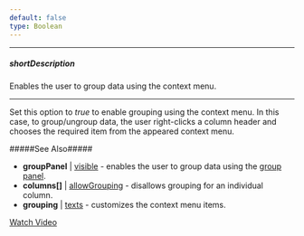 ```yaml
---
default: false
type: Boolean
---
```

---
##### shortDescription
Enables the user to group data using the context menu.

---
Set this option to *true* to enable grouping using the context menu. In this case, to group/ungroup data, the user right-clicks a column header and chooses the required item from the appeared context menu.

#####See Also#####
- **groupPanel** | [visible](/api-reference/10%20UI%20Widgets/dxDataGrid/1%20Configuration/groupPanel/visible.md '/Documentation/ApiReference/UI_Widgets/dxDataGrid/Configuration/groupPanel/#visible') - enables the user to group data using the [group panel](/concepts/05%20Widgets/DataGrid/001%20Visual%20Elements/090%20Group%20Panel.md '/Documentation/Guide/Widgets/DataGrid/Visual_Elements/#Group_Panel').
- **columns[]** | [allowGrouping](/api-reference/10%20UI%20Widgets/dxDataGrid/1%20Configuration/columns/allowGrouping.md '/Documentation/ApiReference/UI_Widgets/dxDataGrid/Configuration/columns/#allowGrouping') - disallows grouping for an individual column.
- **grouping** | [texts](/api-reference/10%20UI%20Widgets/dxDataGrid/1%20Configuration/grouping/texts '/Documentation/ApiReference/UI_Widgets/dxDataGrid/Configuration/grouping/texts/') - customizes the context menu items.

<a href="https://www.youtube.com/watch?v=JHUSz3S0cWw&index=2&list=PL8h4jt35t1wjGvgflbHEH_e3b23AA30-z" class="button orange small fix-width-155" target="_blank">Watch Video</a>